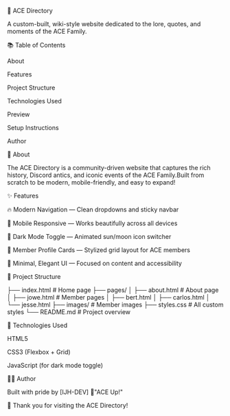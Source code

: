 🧹 ACE Directory






A custom-built, wiki-style website dedicated to the lore, quotes, and moments of the ACE Family.

📚 Table of Contents

About

Features

Project Structure

Technologies Used

Preview

Setup Instructions

Author

📖 About

The ACE Directory is a community-driven website that captures the rich history, Discord antics, and iconic events of the ACE Family.Built from scratch to be modern, mobile-friendly, and easy to expand!

✨ Features

🔥 Modern Navigation — Clean dropdowns and sticky navbar

📱 Mobile Responsive — Works beautifully across all devices

🌙 Dark Mode Toggle — Animated sun/moon icon switcher

🎴 Member Profile Cards — Stylized grid layout for ACE members

🎨 Minimal, Elegant UI — Focused on content and accessibility

📂 Project Structure

├── index.html         # Home page
├── pages/
│   ├── about.html     # About page
│   ├── jowe.html      # Member pages
│   ├── bert.html
│   ├── carlos.html
│   └── jesse.html
├── images/            # Member images
├── styles.css         # All custom styles
└── README.md          # Project overview

🚀 Technologies Used

HTML5

CSS3 (Flexbox + Grid)

JavaScript (for dark mode toggle)


👨‍💻 Author

Built with pride by [IJH-DEV] 🚀"ACE Up!"

🎉 Thank you for visiting the ACE Directory!
